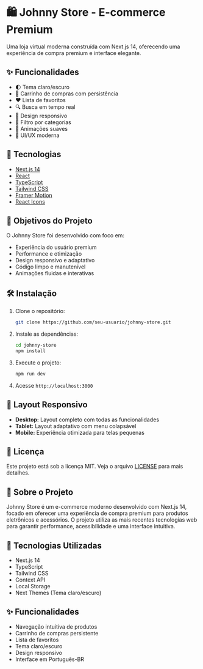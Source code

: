 # 🛍️ Johnny Store - E-commerce Premium

Uma loja virtual moderna construída com Next.js 14, oferecendo uma experiência de compra premium e interface elegante.

## ✨ Funcionalidades

- 🌓 Tema claro/escuro
- 🛒 Carrinho de compras com persistência
- ❤️ Lista de favoritos
- 🔍 Busca em tempo real
- 📱 Design responsivo
- 🎯 Filtro por categorias
- 🎨 Animações suaves
- 💫 UI/UX moderna

## 🚀 Tecnologias

- [Next.js 14](https://nextjs.org/)
- [React](https://reactjs.org/)
- [TypeScript](https://www.typescriptlang.org/)
- [Tailwind CSS](https://tailwindcss.com/)
- [Framer Motion](https://www.framer.com/motion/)
- [React Icons](https://react-icons.github.io/react-icons/)

## 🎯 Objetivos do Projeto

O Johnny Store foi desenvolvido com foco em:

- Experiência do usuário premium
- Performance e otimização
- Design responsivo e adaptativo
- Código limpo e manutenível
- Animações fluidas e interativas

## 🛠️ Instalação

1. Clone o repositório:
    ```bash
    git clone https://github.com/seu-usuario/johnny-store.git
    ```
2. Instale as dependências:
    ```bash
    cd johnny-store
    npm install
    ```
3. Execute o projeto:
    ```bash
    npm run dev
    ```
4. Acesse `http://localhost:3000`

## 📱 Layout Responsivo

- **Desktop:** Layout completo com todas as funcionalidades
- **Tablet:** Layout adaptativo com menu colapsável
- **Mobile:** Experiência otimizada para telas pequenas

## 📝 Licença

Este projeto está sob a licença MIT. Veja o arquivo [LICENSE](LICENSE) para mais detalhes.

## 📝 Sobre o Projeto

Johnny Store é um e-commerce moderno desenvolvido com Next.js 14, focado em oferecer uma experiência de compra premium para produtos eletrônicos e acessórios. O projeto utiliza as mais recentes tecnologias web para garantir performance, acessibilidade e uma interface intuitiva.

## 🚀 Tecnologias Utilizadas

- Next.js 14
- TypeScript
- Tailwind CSS
- Context API
- Local Storage
- Next Themes (Tema claro/escuro)

## ✨ Funcionalidades

- Navegação intuitiva de produtos
- Carrinho de compras persistente
- Lista de favoritos
- Tema claro/escuro
- Design responsivo
- Interface em Português-BR
